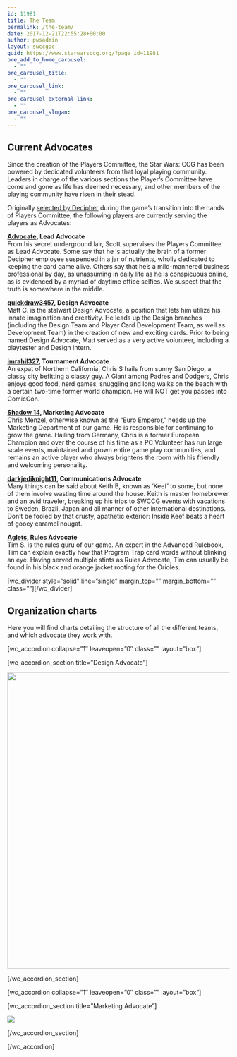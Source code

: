 ```yaml
---
id: 11981
title: The Team
permalink: /the-team/
date: 2017-12-21T22:55:28+00:00
author: pwsadmin
layout: swccgpc
guid: https://www.starwarsccg.org/?page_id=11981
bre_add_to_home_carousel:
  - ""
bre_carousel_title:
  - ""
bre_carousel_link:
  - ""
bre_carousel_external_link:
  - ""
bre_carousel_slogan:
  - ""
---
```

## Current Advocates

Since the creation of the Players Committee, the Star Wars: CCG has been powered by dedicated volunteers from that loyal playing community. Leaders in charge of the various sections the Player’s Committee have come and gone as life has deemed necessary, and other members of the playing community have risen in their stead.

Originally [selected by Decipher](http://decipher.ruddog.com/starwars/playerscommittee1.html) during the game&#8217;s transition into the hands of Players Committee, the following players are currently serving the players as Advocates:

**[Advocate](http://www.starwarsccg.org/forums/memberlist.php?mode=viewprofile&u=8), Lead Advocate**  
From his secret underground lair, Scott supervises the Players Committee as Lead Advocate. Some say that he is actually the brain of a former Decipher employee suspended in a jar of nutrients, wholly dedicated to keeping the card game alive. Others say that he&#8217;s a mild-mannered business professional by day, as unassuming in daily life as he is conspicuous online, as is evidenced by a myriad of daytime office selfies. We suspect that the truth is somewhere in the middle.

**[<b class="gen">quickdraw3457</b>](http://www.starwarsccg.org/forums/memberlist.php?mode=viewprofile&u=595), Design Advocate**  
Matt C. is the stalwart Design Advocate, a position that lets him utilize his innate imagination and creativity. He leads up the Design branches (including the Design Team and Player Card Development Team, as well as Development Team) in the creation of new and exciting cards. Prior to being named Design Advocate, Matt served as a very active volunteer, including a playtester and Design Intern.

**[imrahil327](http://www.starwarsccg.org/forums/memberlist.php?mode=viewprofile&u=1885), Tournament Advocate**  
An expat of Northern California, Chris S hails from sunny San Diego, a classy city befitting a classy guy. A Giant among Padres and Dodgers, Chris enjoys good food, nerd games, snuggling and long walks on the beach with a certain two-time former world champion. He will NOT get you passes into ComicCon.

**[Shadow 14](http://www.starwarsccg.org/forums/memberlist.php?mode=viewprofile&u=16), Marketing Advocate**  
Chris Menzel, otherwise known as the &#8220;Euro Emperor,&#8221; heads up the Marketing Department of our game. He is responsible for continuing to grow the game. Hailing from Germany, Chris is a former European Champion and over the course of his time as a PC Volunteer has run large scale events, maintained and grown entire game play communities, and remains an active player who always brightens the room with his friendly and welcoming personality.

**[darkjediknight11](http://www.starwarsccg.org/forums/memberlist.php?mode=viewprofile&u=1239), Communications Advocate**  
Many things can be said about Keith B, known as &#8216;Keef&#8217; to some, but none of them involve wasting time around the house. Keith is master homebrewer and an avid traveler, breaking up his trips to SWCCG events with vacations to Sweden, Brazil, Japan and all manner of other international destinations. Don&#8217;t be fooled by that crusty, apathetic exterior: Inside Keef beats a heart of gooey caramel nougat.

**[Aglets](http://www.starwarsccg.org/forums/memberlist.php?mode=viewprofile&u=759), Rules Advocate**  
Tim S. is the rules guru of our game. An expert in the Advanced Rulebook, Tim can explain exactly how that Program Trap card words without blinking an eye. Having served multiple stints as Rules Advocate, Tim can usually be found in his black and orange jacket rooting for the Orioles.

\[wc\_divider style=&#8221;solid&#8221; line=&#8221;single&#8221; margin\_top=&#8221;&#8221; margin\_bottom=&#8221;&#8221; class=&#8221;&#8221;\]\[/wc\_divider\]

## Organization charts

Here you will find charts detailing the structure of all the different teams, and which advocate they work with.

[wc_accordion collapse=&#8221;1&#8243; leaveopen=&#8221;0&#8243; class=&#8221;&#8221; layout=&#8221;box&#8221;]

[wc\_accordion\_section title=&#8221;Design Advocate&#8221;]

<img class="alignnone size-large wp-image-12452" src="https://www.starwarsccg.org/wp/wp-content/uploads/DD-Org-Chart-12feb18-1-1024x791.jpg" alt="" width="870" height="672" /> 

[/wc\_accordion\_section]

[wc_accordion collapse=&#8221;1&#8243; leaveopen=&#8221;0&#8243; class=&#8221;&#8221; layout=&#8221;box&#8221;]

[wc\_accordion\_section title=&#8221;Marketing Advocate&#8221;]

![](https://www.starwarsccg.org/wp/wp-content/uploads/Marketing-Organigram-2017.jpg) 

[/wc\_accordion\_section]

[/wc_accordion]